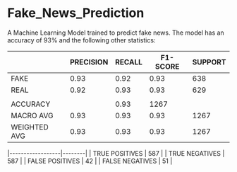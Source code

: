 # Fake_News_Prediction

A Machine Learning Model trained to predict fake news. The model has an accuracy of 93% and the following other statistics:

|              | PRECISION | RECALL | F1-SCORE | SUPPORT |
|--------------|-----------|--------|----------|---------|
| FAKE         |   0.93    |  0.92  |   0.93   |  638    |
| REAL         |   0.92    |  0.93  |   0.93   |  629    |
|              |                                         |
| ACCURACY     |                    |   0.93   |  1267   |    
| MACRO AVG    |   0.93    |  0.93  |   0.93   |  1267   |
| WEIGHTED AVG |   0.93    |  0.93  |   0.93   |  1267   |

|------------------|--------|
|  TRUE POSITIVES  | 587    |
|  TRUE NEGATIVES  | 587    | 
|  FALSE POSITIVES | 42     |
|  FALSE NEGATIVES | 51     | 
